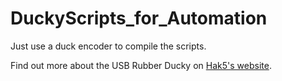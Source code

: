 # DuckyScripts_for_Automation

Just use a duck encoder to compile the scripts.

Find out more about the USB Rubber Ducky on [Hak5's website](https://shop.hak5.org/products/usb-rubber-ducky-deluxe).
